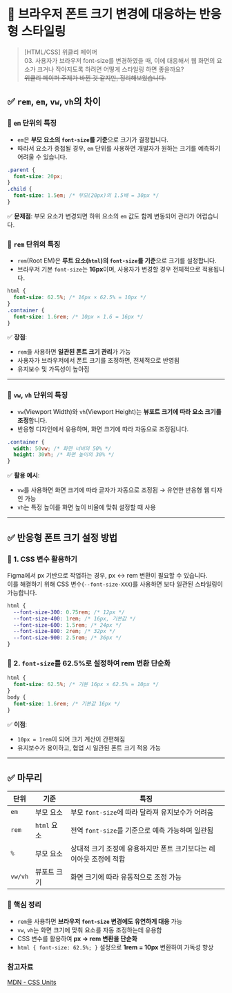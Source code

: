# 🌟 브라우저 폰트 크기 변경에 대응하는 반응형 스타일링

> [HTML/CSS] 위클리 페이퍼<br/> 03. 사용자가 브라우저 font-size를 변경하였을 때, 이에 대응해서 웹 화면의 요소가 크거나 작아지도록 하려면 어떻게 스타일링 하면 좋을까요? <br/> ~~위클리 페이퍼 주제가 바뀐 것 같지만, 정리해보았습니다.~~

## ✅ `rem`, `em`, `vw`, `vh`의 차이

### 📌 `em` 단위의 특징

- `em`은 **부모 요소의 `font-size`를 기준**으로 크기가 결정됩니다.
- 따라서 요소가 중첩될 경우, `em` 단위를 사용하면 개발자가 원하는 크기를 예측하기 어려울 수 있습니다.

```css
.parent {
  font-size: 20px;
}
.child {
  font-size: 1.5em; /* 부모(20px)의 1.5배 = 30px */
}
```

✅ **문제점**: 부모 요소가 변경되면 하위 요소의 `em` 값도 함께 변동되어 관리가 어렵습니다.

### 📌 `rem` 단위의 특징

- `rem`(Root EM)은 **루트 요소(`html`)의 `font-size`를 기준**으로 크기를 설정합니다.
- 브라우저 기본 `font-size`는 **16px**이며, 사용자가 변경할 경우 전체적으로 적용됩니다.

```css
html {
  font-size: 62.5%; /* 16px × 62.5% = 10px */
}
.container {
  font-size: 1.6rem; /* 10px × 1.6 = 16px */
}
```

✅ **장점**:

- `rem`을 사용하면 **일관된 폰트 크기 관리**가 가능
- 사용자가 브라우저에서 폰트 크기를 조정하면, 전체적으로 반영됨
- 유지보수 및 가독성이 높아짐

---

### 📌 `vw`, `vh` 단위의 특징

- `vw`(Viewport Width)와 `vh`(Viewport Height)는 **뷰포트 크기에 따라 요소 크기를 조정**합니다.
- 반응형 디자인에서 유용하며, 화면 크기에 따라 자동으로 조정됩니다.

```css
.container {
  width: 50vw; /* 화면 너비의 50% */
  height: 30vh; /* 화면 높이의 30% */
}
```

✅ **활용 예시**:

- `vw`를 사용하면 화면 크기에 따라 글자가 자동으로 조정됨 → 유연한 반응형 웹 디자인 가능
- `vh`는 특정 높이를 화면 높이 비율에 맞춰 설정할 때 사용

---

## ✅ 반응형 폰트 크기 설정 방법

### 📌 1. CSS 변수 활용하기

Figma에서 px 기반으로 작업하는 경우, px ↔ rem 변환이 필요할 수 있습니다.<br/>
이를 해결하기 위해 CSS 변수(`--font-size-XXX`)를 사용하면 보다 일관된 스타일링이 가능합니다.

```css
html {
  --font-size-300: 0.75rem; /* 12px */
  --font-size-400: 1rem; /* 16px, 기본값 */
  --font-size-600: 1.5rem; /* 24px */
  --font-size-800: 2rem; /* 32px */
  --font-size-900: 2.5rem; /* 36px */
}
```

### 📌 2. `font-size`를 62.5%로 설정하여 rem 변환 단순화

```css
html {
  font-size: 62.5%; /* 기본 16px × 62.5% = 10px */
}
body {
  font-size: 1.6rem; /* 기본값 16px */
}
```

✅ **이점**:

- `10px = 1rem`이 되어 크기 계산이 간편해짐
- 유지보수가 용이하고, 협업 시 일관된 폰트 크기 적용 가능

---

## ✅ 마무리

| 단위    | 기준        | 특징                                                               |
| ------- | ----------- | ------------------------------------------------------------------ |
| `em`    | 부모 요소   | 부모 `font-size`에 따라 달라져 유지보수가 어려움                   |
| `rem`   | `html` 요소 | 전역 `font-size`를 기준으로 예측 가능하며 일관됨                   |
| `%`     | 부모 요소   | 상대적 크기 조정에 유용하지만 폰트 크기보다는 레이아웃 조정에 적합 |
| `vw/vh` | 뷰포트 크기 | 화면 크기에 따라 유동적으로 조정 가능                              |

### 🚀 핵심 정리

- `rem`을 사용하면 **브라우저 `font-size` 변경에도 유연하게 대응** 가능
- `vw`, `vh`는 화면 크기에 맞춰 요소를 자동 조정하는데 유용함
- CSS 변수를 활용하여 **px → rem 변환을 단순화**
- `html { font-size: 62.5%; }` 설정으로 **1rem = 10px** 변환하여 가독성 향상

### 참고자료

[MDN - CSS Units](https://developer.mozilla.org/ko/docs/Web/CSS/length)
